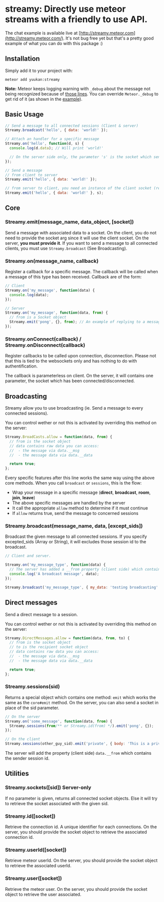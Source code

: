 # streamy: Directly use meteor streams with a friendly to use API.

The chat example is available live at [http://streamy.meteor.com](http://streamy.meteor.com/). It's not bug free yet but that's a pretty good example of what you can do with this package :)

## Installation

Simply add it to your project with:

```console
meteor add yuukan:streamy
```

**Note:** Meteor keeps logging warning with `_debug` about the message not being recognized because of [those lines](https://github.com/meteor/meteor/blob/c0aab1e8d3a5f01b4bedaa1c63dea3fc8f3db9b7/packages/ddp/livedata_connection.js#L259). You can override `Meteor._debug` to get rid of it (as shown in the [example](https://github.com/YuukanOO/streamy/blob/master/examples/chat/client/app.js#L1-7)).

## Basic Usage

```javascript
// Send a message to all connected sessions (Client & server)
Streamy.broadcast('hello', { data: 'world!' });

// Attach an handler for a specific message
Streamy.on('hello', function(d, s) {
  console.log(d.data); // Will print 'world!'

  // On the server side only, the parameter 's' is the socket which sends the message, you can use it to reply to the client, see below
});

// Send a message
// from client to server
Streamy.emit('hello', { data: 'world!' });

// from server to client, you need an instance of the client socket (retrieved inside an 'on' callback or via `Streamy.sockets(sid)`)
Streamy.emit('hello', { data: 'world!' }, s);
```

## Core

### Streamy.emit(message_name, data_object, [socket])

Send a message with associated data to a socket. On the client, you do not need to provide the socket arg since it will use the client socket. On the server, **you must provide it**. If you want to send a message to all connected clients, you must use `Streamy.broadcast` (See Broadcasting).

### Streamy.on(message_name, callback)

Register a callback for a specific message. The callback will be called when a message of this type has been received. Callback are of the form:

```javascript
// Client
Streamy.on('my_message', function(data) {
  console.log(data);
});

// Server
Streamy.on('my_message', function(data, from) {
  // from is a Socket object
  Streamy.emit('pong', {}, from); // An example of replying to a message
});
```

### Streamy.onConnect(callback) / Streamy.onDisconnect(callback)

Register callbacks to be called upon connection, disconnection. Please not that this is tied to the websockets only and has nothing to do with authentification.

The callback is parameterless on client. On the server, it will contains one parameter, the socket which has been connected/disconnected.

## Broadcasting

Streamy allow you to use broadcasting (ie. Send a message to every connected sessions).

You can control wether or not this is activated by overriding this method on the server:

```javascript
Streamy.BroadCasts.allow = function(data, from) {
  // from is the socket object
  // data contains raw data you can access:
  //  - the message via data.__msg
  //  - the message data via data.__data

  return true;
};
```

Every specific features after this line works the same way using the above core methods. When you call `broadcast` or `sessions`, this is the flow:

- Wrap your message in a specific message (__direct__, __broadcast__, __room__, __join__, __leave__)
- The above specific messages are handled by the server
- It call the appropriate `allow` method to determine if it must continue
- If `allow` returns true, send the message to concerned sessions

### Streamy.broadcast(message_name, data, [except_sids])

Broadcast the given message to all connected sessions. If you specify excepted_sids (Array or String), it will excludes those session id to the broadcast.

```javascript
// Client and server.

Streamy.on('my_message_type', function(data) {
  // The server has added a __from property (client side) which contains the session id of the sender
  console.log('A broadcast message', data);
});

Streamy.broadcast('my_message_type', { my_data: 'testing broadcasting' });
```

## Direct messages

Send a direct message to a session.

You can control wether or not this is activated by overriding this method on the server:

```javascript
Streamy.DirectMessages.allow = function(data, from, to) {
  // from is the socket object
  // to is the recipient socket object
  // data contains raw data you can access:
  //  - the message via data.__msg
  //  - the message data via data.__data

  return true;
};
```

### Streamy.sessions(sid)

Returns a special object which contains one method: `emit` which works the same as the `core#emit` method. On the server, you can also send a socket in place of the sid parameter.

```javascript
// On the server
Streamy.on('some_message', function(data, from) {
  Streamy.sessions(from/** or Streamy.id(from) */).emit('pong', {});
});

// On the client
Streamy.sessions(other_guy_sid).emit('private', { body: 'This is a private message' });
```

The server will add the property (client side) `data.__from` which contains the sender session id.

## Utilities

### Streamy.sockets([sid]) Server-only

If no parameter is given, returns all connected socket objects. Else it will try to retrieve the socket associated with the given sid.

### Streamy.id([socket])

Retrieve the connection id. A unique identifier for each connections. On the server, you should provide the socket object to retrieve the associated connection id.

### Streamy.userId([socket])

Retrieve meteor userId. On the server, you should provide the socket object to retrieve the associated userId.

### Streamy.user([socket])

Retrieve the meteor user. On the server, you should provide the socket object to retrieve the user associated.